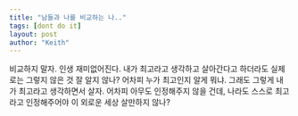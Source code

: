 ```yaml
---
title: "남들과 나를 비교하는 나.."
tags: [dont do it]
layout: post
author: "Keith"
---
```


비교하지 말자. 인생 재미없어진다. 내가 최고라고 생각하고 살아간다고 하더라도 실제로는 그렇지 않은 것 잘 알지 않나? 어차피 누가 최고인지 알게 뭐냐. 그래도 그렇게 내가 최고라고 생각하면서 살자. 어차피 아무도 인정해주지 않을 건데, 나라도 스스로 최고라고 인정해주어야 이 외로운 세상 살만하지 않나?